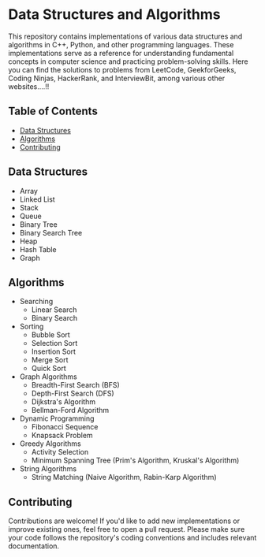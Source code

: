 # Data Structures and Algorithms

This repository contains implementations of various data structures and algorithms in C++, Python, and other programming languages. These implementations serve as a reference for understanding fundamental concepts in computer science and practicing problem-solving skills.
Here you can find the solutions to problems from LeetCode, GeekforGeeks, Coding Ninjas, HackerRank, and InterviewBit, among various other websites....!!

## Table of Contents

- [Data Structures](#data-structures)
- [Algorithms](#algorithms)
- [Contributing](#contributing)

## Data Structures

- Array
- Linked List
- Stack
- Queue
- Binary Tree
- Binary Search Tree
- Heap
- Hash Table
- Graph

## Algorithms

- Searching
  - Linear Search
  - Binary Search
- Sorting
  - Bubble Sort
  - Selection Sort
  - Insertion Sort
  - Merge Sort
  - Quick Sort
- Graph Algorithms
  - Breadth-First Search (BFS)
  - Depth-First Search (DFS)
  - Dijkstra's Algorithm
  - Bellman-Ford Algorithm
- Dynamic Programming
  - Fibonacci Sequence
  - Knapsack Problem
- Greedy Algorithms
  - Activity Selection
  - Minimum Spanning Tree (Prim's Algorithm, Kruskal's Algorithm)
- String Algorithms
  - String Matching (Naive Algorithm, Rabin-Karp Algorithm)
  
## Contributing

Contributions are welcome! If you'd like to add new implementations or improve existing ones, feel free to open a pull request. Please make sure your code follows the repository's coding conventions and includes relevant documentation.
